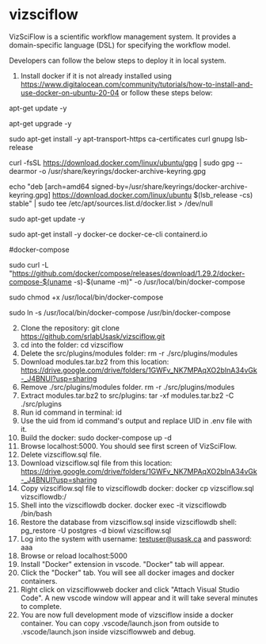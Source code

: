 # vizsciflow
VizSciFlow is a scientific workflow management system. It provides a domain-specific language (DSL) for specifying the workflow model.

Developers can follow the below steps to deploy it in local system.

1. Install docker if it is not already installed using https://www.digitalocean.com/community/tutorials/how-to-install-and-use-docker-on-ubuntu-20-04 or follow these steps below:

apt-get update -y

apt-get upgrade -y

sudo apt-get install -y apt-transport-https ca-certificates curl gnupg lsb-release

curl -fsSL https://download.docker.com/linux/ubuntu/gpg | sudo gpg --dearmor -o /usr/share/keyrings/docker-archive-keyring.gpg

echo "deb [arch=amd64 signed-by=/usr/share/keyrings/docker-archive-keyring.gpg] https://download.docker.com/linux/ubuntu $(lsb_release -cs) stable" | sudo tee /etc/apt/sources.list.d/docker.list > /dev/null

sudo apt-get update -y

sudo apt-get install -y docker-ce docker-ce-cli containerd.io

#docker-compose

sudo curl -L "https://github.com/docker/compose/releases/download/1.29.2/docker-compose-$(uname -s)-$(uname -m)" -o /usr/local/bin/docker-compose

sudo chmod +x /usr/local/bin/docker-compose

sudo ln -s /usr/local/bin/docker-compose /usr/bin/docker-compose

2. Clone the repository: git clone https://github.com/srlabUsask/vizsciflow.git
3. cd into the folder: cd vizsciflow
4. Delete the src/plugins/modules folder: rm -r ./src/plugins/modules
5. Download modules.tar.bz2 from this location: https://drive.google.com/drive/folders/1GWFv_NK7MPAqXO2bInA34vGk-_J4BNUI?usp=sharing
6. Remove ./src/plugins/modules folder. rm -r ./src/plugins/modules
7. Extract modules.tar.bz2 to src/plugins: tar -xf modules.tar.bz2 -C ./src/plugins
8. Run id command in terminal: id
9. Use the uid from id command's output and replace UID in .env file with it.
10. Build the docker: sudo docker-compose up -d
11. Browse localhost:5000. You should see first screen of VizSciFlow.
12. Delete vizsciflow.sql file.
13. Download vizsciflow.sql file from this location: https://drive.google.com/drive/folders/1GWFv_NK7MPAqXO2bInA34vGk-_J4BNUI?usp=sharing
14. Copy vizsciflow.sql file to vizsciflowdb docker: docker cp vizsciflow.sql vizsciflowdb:/
15. Shell into the vizsciflowdb docker. docker exec -it vizsciflowdb /bin/bash
16. Restore the database from vizsciflow.sql inside vizsciflowdb shell:  pg_restore -U postgres -d biowl vizsciflow.sql
17. Log into the system with username: testuser@usask.ca and password: aaa
18. Browse or reload localhost:5000
19. Install "Docker" extension in vscode. "Docker" tab will appear.
20. Click the "Docker" tab. You will see all docker images and docker containers.
21. Right click on vizsciflowweb docker and click "Attach Visual Studio Code". A new vscode window will appear and it will take several minutes to complete.
22. You are now full development mode of vizsciflow inside a docker container. You can copy .vscode/launch.json from outside to .vscode/launch.json inside vizsciflowweb and debug.
